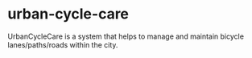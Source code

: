 # urban-cycle-care
UrbanCycleCare is a system that helps to manage and maintain bicycle lanes/paths/roads within the city.
